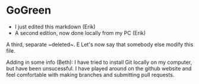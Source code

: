 # GoGreen

- I just edited this markdown (Erik)
- A second edition, now done locally from my PC (Erik)

A third, separate ~deleted~. E
Let's now say that somebody else modify this file. 


Adding in some info (Beth): I have tried to install Git locally on my computer, but have been unsucessful. I have played around on the github website and feel comfortable with making branches and submitting pull requests. 

